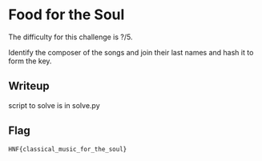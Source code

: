 # Food for the Soul

The difficulty for this challenge is ?/5.

Identify the composer of the songs and join their last names and hash it to form the key.

## Writeup

script to solve is in solve.py

## Flag

```HNF{classical_music_for_the_soul}```
